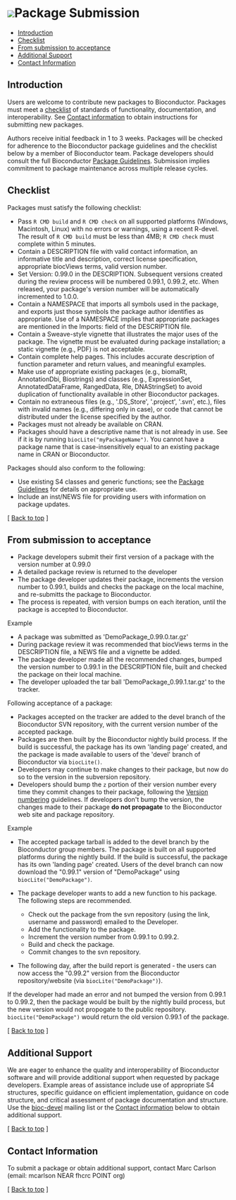 ![](/images/icons/magnifier.gif)Package Submission
==================================================

* [Introduction](#introduction)
* [Checklist](#checklist)
* [From submission to acceptance](#acceptance)
* [Additional Support](#support)
* [Contact Information](#contact-info)

<h2 id="introduction">Introduction</h2>

Users are welcome to contribute new packages to Bioconductor. Packages
must meet a [checklist](#checklist) of standards of functionality,
documentation, and interoperability. See
[Contact information](#contact-info) to obtain instructions for
submitting new packages.

Authors receive initial feedback in 1 to 3 weeks. Packages will be checked
for adherence to the Bioconductor package guidelines and the checklist below
by a member of Bioconductor team. Package developers should consult the full
Bioconductor [Package Guidelines](/developers/package-guidelines/). Submission
implies commitment to package maintenance across multiple release cycles.

<h2 id="checklist">Checklist</h2>

Packages must satisfy the following checklist:

* Pass `R CMD build` and `R CMD check` on all supported platforms (Windows,
  Macintosh, Linux) with no errors or warnings, using a recent R-devel.
  The result of `R CMD build` must be less than 4MB; `R CMD check` must
  complete within 5 minutes.
* Contain a DESCRIPTION file with valid contact information, an informative
  title and description, correct license specification, appropriate biocViews
  terms, valid version number.
* Set Version: 0.99.0 in the DESCRIPTION.  Subsequent versions created
  during the review process will be numbered 0.99.1, 0.99.2, etc.
  When released, your package's version number will be automatically
  incremented to 1.0.0.
* Contain a NAMESPACE that imports all symbols used in the package, and
  exports just those symbols the package author identifies as appropriate.
  Use of a NAMESPACE implies that appropriate packages are mentioned in the
  Imports: field of the DESCRIPTION file.
* Contain a Sweave-style vignette that illustrates the major uses of the
  package. The vignette must be evaluated during package installation; a
  static vignette (e.g., PDF) is not acceptable.
* Contain complete help pages. This includes accurate description of function
  parameter and return values, and meaningful examples.
* Make use of appropriate existing packages (e.g., biomaRt, AnnotationDbi,
  Biostrings) and classes (e.g., ExpressionSet, AnnotatedDataFrame,
  RangedData, Rle, DNAStringSet) to avoid duplication of functionality
  available in other Bioconductor packages.
* Contain no extraneous files (e.g., '.DS_Store', '.project', '.svn', etc.),
  files with invalid names (e.g., differing only in case), or code that
  cannot be distributed under the license specified by the author.
* Packages must not already be available on CRAN.
* Packages should have a descriptive name that is not already in use.
  See if it is by running <code>biocLite("myPackageName")</code>. You
  cannot have a package name that is case-insensitively equal to
  an existing package name in CRAN or Bioconductor.

Packages should also conform to the following:

* Use existing S4 classes and generic functions; see the
  [Package Guidelines](/developers/package-guidelines) for details on
  appropriate use.
* Include an inst/NEWS file for providing users with information on package
  updates.

<p class="back_to_top">[ <a href="#top">Back to top</a> ]</p>

<h2 id="acceptance">From submission to acceptance</h2>

* Package developers submit their first version of a package with the
  version number at 0.99.0
* A detailed package review is returned to the developer
* The package developer updates their package, increments the version
  number to 0.99.1, builds and checks the package on the local
  machine, and re-submitts the package to Bioconductor.
* The process is repeated, with version bumps on each iteration, until
  the package is accepted to Bioconductor.

Example  

* A package was submitted as 'DemoPackage_0.99.0.tar.gz'
* During package review it was recommended that biocViews terms in the
  DESCRIPTION file, a NEWS file and a vignette be added.
* The package developer made all the recommended changes, bumped the
  version number to 0.99.1 in the DESCRIPTION file, built and checked
  the package on their local machine.
* The developer uploaded the tar ball 'DemoPackage_0.99.1.tar.gz' to
  the tracker.

Following acceptance of a package:

* Packages accepted on the tracker are added to the devel branch of
  the Bioconductor SVN repository, with the current version number of
  the accepted package.
* Packages are then built by the Bioconductor nightly build
  process. If the build is successful, the package has its own
  'landing page' created, and the package is made available to users
  of the 'devel' branch of Bioconductor via `biocLite()`.
* Developers may continue to make changes to their package, but now do
  so to the version in the subversion repository.
* Developers should bump the `z` portion of their version number every
  time they commit changes to their package, following the
  [Version numbering](how-to/version-numbering) guidelines. If
  developers don't bump the version, the changes made to their package
  **do not propagate** to the Bioconductor web site and package
  repository.

Example  

* The accepted package tarball is added to the devel branch by the
  Bioconductor group members. The package is built on all supported
  platforms during the nightly build. If the build is successful, the
  package has its own 'landing page' created. Users of the devel
  branch can now download the "0.99.1" version of "DemoPackage" using
  `biocLite("DemoPackage")`.
* The package developer wants to add a new function to his
  package. The following steps are recommended.

  * Check out the package from the svn repository (using the link,
    username and password) emailed to the Developer.
  * Add the functionality to the package.
  * Increment the version number from 0.99.1 to 0.99.2.
  * Build and check the package.
  * Commit changes to the svn repository.
  
* The following day, after the build report is generated - the users
  can now access the "0.99.2" version from the Bioconductor
  repository/website (via `biocLite("DemoPackage")`).

If the developer had made an error and not bumped the version from
0.99.1 to 0.99.2, then the package would be built by the nightly build
process, but the new version would not propogate to the public
repository. `biocLite("DemoPackage")` would return the old version
0.99.1 of the package.

<p class="back_to_top">[ <a href="#top">Back to top</a> ]</p>

<h2 id="support">Additional Support</h2>

We are eager to enhance the quality and interoperability of Bioconductor
software and will provide additional support when requested by package
developers. Example areas of assistance include use of appropriate S4
structures, specific guidance on efficient implementation, guidance on code
structure, and critical assessment of package documentation and structure.
Use the [bioc-devel](/help/mailing-list/) mailing list or the [Contact
information](#contact-information) below to obtain additional support.

<p class="back_to_top">[ <a href="#top">Back to top</a> ]</p>

<h2 id="contact-info">Contact Information</h2>

To submit a package or obtain additional support, contact Marc
Carlson (email: mcarlson NEAR fhcrc POINT org)


<p class="back_to_top">[ <a href="#top">Back to top</a> ]</p>
